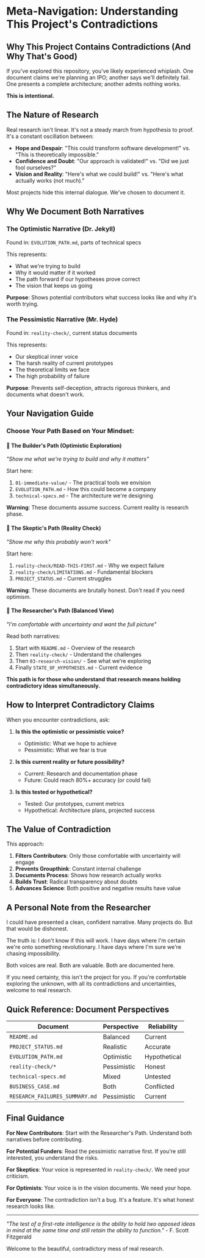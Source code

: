 # Meta-Navigation: Understanding This Project's Contradictions

## Why This Project Contains Contradictions (And Why That's Good)

If you've explored this repository, you've likely experienced whiplash. One document claims we're planning an IPO; another says we'll definitely fail. One presents a complete architecture; another admits nothing works.

**This is intentional.**

## The Nature of Research

Real research isn't linear. It's not a steady march from hypothesis to proof. It's a constant oscillation between:

- **Hope and Despair**: "This could transform software development!" vs. "This is theoretically impossible."
- **Confidence and Doubt**: "Our approach is validated!" vs. "Did we just fool ourselves?"
- **Vision and Reality**: "Here's what we could build!" vs. "Here's what actually works (not much)."

Most projects hide this internal dialogue. We've chosen to document it.

## Why We Document Both Narratives

### The Optimistic Narrative (Dr. Jekyll)
Found in: `EVOLUTION_PATH.md`, parts of technical specs

This represents:
- What we're trying to build
- Why it would matter if it worked
- The path forward if our hypotheses prove correct
- The vision that keeps us going

**Purpose**: Shows potential contributors what success looks like and why it's worth trying.

### The Pessimistic Narrative (Mr. Hyde)
Found in: `reality-check/`, current status documents

This represents:
- Our skeptical inner voice
- The harsh reality of current prototypes
- The theoretical limits we face
- The high probability of failure

**Purpose**: Prevents self-deception, attracts rigorous thinkers, and documents what doesn't work.

## Your Navigation Guide

### Choose Your Path Based on Your Mindset:

#### 🚀 **The Builder's Path** (Optimistic Exploration)
*"Show me what we're trying to build and why it matters"*

Start here:
1. `01-immediate-value/` - The practical tools we envision
2. `EVOLUTION_PATH.md` - How this could become a company
3. `technical-specs.md` - The architecture we're designing

**Warning**: These documents assume success. Current reality is research phase.

#### 🤔 **The Skeptic's Path** (Reality Check)
*"Show me why this probably won't work"*

Start here:
1. `reality-check/READ-THIS-FIRST.md` - Why we expect failure
2. `reality-check/LIMITATIONS.md` - Fundamental blockers
3. `PROJECT_STATUS.md` - Current struggles

**Warning**: These documents are brutally honest. Don't read if you need optimism.

#### 🔬 **The Researcher's Path** (Balanced View)
*"I'm comfortable with uncertainty and want the full picture"*

Read both narratives:
1. Start with `README.md` - Overview of the research
2. Then `reality-check/` - Understand the challenges
3. Then `03-research-vision/` - See what we're exploring
4. Finally `STATE_OF_HYPOTHESES.md` - Current evidence

**This path is for those who understand that research means holding contradictory ideas simultaneously.**

## How to Interpret Contradictory Claims

When you encounter contradictions, ask:

1. **Is this the optimistic or pessimistic voice?**
   - Optimistic: What we hope to achieve
   - Pessimistic: What we fear is true

2. **Is this current reality or future possibility?**
   - Current: Research and documentation phase
   - Future: Could reach 80%+ accuracy (or could fail)

3. **Is this tested or hypothetical?**
   - Tested: Our prototypes, current metrics
   - Hypothetical: Architecture plans, projected success

## The Value of Contradiction

This approach:

1. **Filters Contributors**: Only those comfortable with uncertainty will engage
2. **Prevents Groupthink**: Constant internal challenge
3. **Documents Process**: Shows how research actually works
4. **Builds Trust**: Radical transparency about doubts
5. **Advances Science**: Both positive and negative results have value

## A Personal Note from the Researcher

I could have presented a clean, confident narrative. Many projects do. But that would be dishonest.

The truth is: I don't know if this will work. I have days where I'm certain we're onto something revolutionary. I have days where I'm sure we're chasing impossibility.

Both voices are real. Both are valuable. Both are documented here.

If you need certainty, this isn't the project for you. If you're comfortable exploring the unknown, with all its contradictions and uncertainties, welcome to real research.

## Quick Reference: Document Perspectives

| Document | Perspective | Reliability |
|----------|------------|-------------|
| `README.md` | Balanced | Current |
| `PROJECT_STATUS.md` | Realistic | Accurate |
| `EVOLUTION_PATH.md` | Optimistic | Hypothetical |
| `reality-check/*` | Pessimistic | Honest |
| `technical-specs.md` | Mixed | Untested |
| `BUSINESS_CASE.md` | Both | Conflicted |
| `RESEARCH_FAILURES_SUMMARY.md` | Pessimistic | Current |

## Final Guidance

**For New Contributors**: Start with the Researcher's Path. Understand both narratives before contributing.

**For Potential Funders**: Read the pessimistic narrative first. If you're still interested, you understand the risks.

**For Skeptics**: Your voice is represented in `reality-check/`. We need your criticism.

**For Optimists**: Your voice is in the vision documents. We need your hope.

**For Everyone**: The contradiction isn't a bug. It's a feature. It's what honest research looks like.

---

*"The test of a first-rate intelligence is the ability to hold two opposed ideas in mind at the same time and still retain the ability to function."* - F. Scott Fitzgerald

Welcome to the beautiful, contradictory mess of real research.
